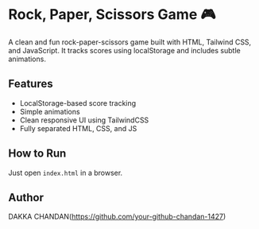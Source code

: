 # Rock, Paper, Scissors Game 🎮

A clean and fun rock-paper-scissors game built with HTML, Tailwind CSS, and JavaScript. It tracks scores using localStorage and includes subtle animations.

## Features
- LocalStorage-based score tracking
- Simple animations
- Clean responsive UI using TailwindCSS
- Fully separated HTML, CSS, and JS

## How to Run
Just open `index.html` in a browser.

## Author
DAKKA CHANDAN(https://github.com/your-github-chandan-1427)
